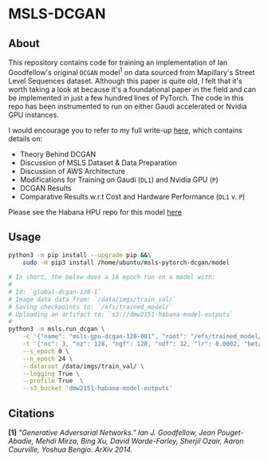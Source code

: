# MSLS-DCGAN

## About

This repository contains code for training an implementation of Ian Goodfellow's original `DCGAN` model<sup>1</sup> on data sourced from Mapillary's Street Level Sequences dataset. Although this paper is quite old, I felt that it's worth taking a look at because it's a foundational paper in the field and can be implemented in just a few hundred lines of PyTorch. The code in this repo has been instrumented to run on either Gaudi accelerated or Nvidia GPU instances.

I would encourage you to refer to my full write-up [here](https://gan.dmw2151.com/trained-a-gan.html), which contains details on:

- Theory Behind DCGAN
- Discussion of MSLS Dataset & Data Preparation
- Discussion of AWS Architecture
- Modifications for Training on Gaudi (`DL1`) and Nvidia GPU (`P`)
- DCGAN Results
- Comparative Results w.r.t Cost and Hardware Performance (`DL1` v. `P`)

Please see the Habana HPU repo for this model [here](https://github.com/DMW2151/Model-References/tree/master/PyTorch/dl1_models/computer_vision/msls)


## Usage

```bash
python3 -m pip install --upgrade pip &&\
    sudo -H pip3 install /home/ubuntu/msls-pytorch-dcgan/model
```

```bash
# In short, the below does a 16 epoch run on a model with:
#
# Id: `global-dcgan-128-1`
# Image data data from: `/data/imgs/train_val/`
# Saving checkpoints to: `/efs/trained_model/`
# Uploading an artifact to: `s3://dmw2151-habana-model-outputs`
#
python3 -m msls.run_dcgan \
    -c '{"name": "msls-gpu-dcgan-128-001", "root": "/efs/trained_model/", "log_frequency": 50, "save_frequency": 1}' \
    -t '{"nc": 3, "nz": 128, "ngf": 128, "ndf": 32, "lr": 0.0002, "beta1": 0.5, "beta2": 0.999, "batch_size": 256, "img_size": 128, "weight_decay": 0.05}'\
    --s_epoch 0 \
    --n_epoch 24 \
    --dataroot /data/imgs/train_val/ \
    --logging True \
    --profile True  \
    --s3_bucket 'dmw2151-habana-model-outputs'
```

## Citations

**[1]** *"Generative Adversarial Networks." Ian J. Goodfellow, Jean Pouget-Abadie, Mehdi Mirza, Bing Xu, David Warde-Farley, Sherjil Ozair, Aaron Courville, Yoshua Bengio. ArXiv 2014.*
